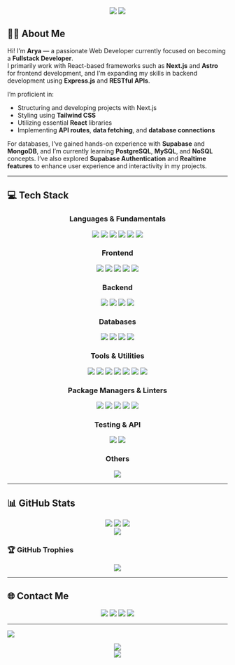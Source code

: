 <div align="center">
  <img src="https://capsule-render.vercel.app/api?type=waving&height=200&color=gradient&text=AryaReal's%20Github&animation=fadeIn&fontAlignY=38&fontSize=50">
  <img src="https://readme-typing-svg.herokuapp.com?font=Fira+Code&size=28&pause=1000&center=true&width=435&lines=Fullstack+Developer;Web+Developer;React-based+Framework;Express.js+Backend+Framework;Postgres+and+MySQL+Database">
</div>

## 👨‍💻 About Me
Hi! I’m **Arya** — a passionate Web Developer currently focused on becoming a **Fullstack Developer**.  
I primarily work with React-based frameworks such as **Next.js** and **Astro** for frontend development, and I’m expanding my skills in backend development using **Express.js** and **RESTful APIs**.

I’m proficient in:
- Structuring and developing projects with Next.js
- Styling using **Tailwind CSS**
- Utilizing essential **React** libraries
- Implementing **API routes**, **data fetching**, and **database connections**

For databases, I’ve gained hands-on experience with **Supabase** and **MongoDB**, and I’m currently learning **PostgreSQL**, **MySQL**, and **NoSQL** concepts.
I’ve also explored **Supabase Authentication** and **Realtime features** to enhance user experience and interactivity in my projects.

---

## 💻 Tech Stack
<div align="center">
  <h3>Languages & Fundamentals</h3>
  <img src="https://img.shields.io/badge/html5-%23E34F26.svg?style=for-the-badge&logo=html5&logoColor=white" />
  <img src="https://img.shields.io/badge/css3-%231572B6.svg?style=for-the-badge&logo=css3&logoColor=white" />
  <img src="https://img.shields.io/badge/javascript-%23323330.svg?style=for-the-badge&logo=javascript&logoColor=%23F7DF1E" />
  <img src="https://img.shields.io/badge/typescript-%23007ACC.svg?style=for-the-badge&logo=typescript&logoColor=white" />
  <img src="https://img.shields.io/badge/markdown-%23000000.svg?style=for-the-badge&logo=markdown&logoColor=white" />
  <img src="https://img.shields.io/badge/c%23-%23239120.svg?style=for-the-badge&logo=csharp&logoColor=white" />
</div>

<div align="center">
  <h3>Frontend</h3>
  <img src="https://img.shields.io/badge/react-%2320232a.svg?style=for-the-badge&logo=react&logoColor=%2361DAFB" />
  <img src="https://img.shields.io/badge/next-black?style=for-the-badge&logo=next.js&logoColor=white" />
  <img src="https://img.shields.io/badge/astro-%232C2052.svg?style=for-the-badge&logo=astro&logoColor=white" />
  <img src="https://img.shields.io/badge/tailwindcss-%2338B2AC.svg?style=for-the-badge&logo=tailwind-css&logoColor=white" />
  <img src="https://img.shields.io/badge/vite-%23646CFF.svg?style=for-the-badge&logo=vite&logoColor=white" />
</div>

<div align="center">
  <h3>Backend</h3>
  <img src="https://img.shields.io/badge/node.js-6DA55F?style=for-the-badge&logo=node.js&logoColor=white" />
  <img src="https://img.shields.io/badge/express.js-%23404d59.svg?style=for-the-badge&logo=express&logoColor=%2361DAFB" />
  <img src="https://img.shields.io/badge/REST%20API-%23FF6C37.svg?style=for-the-badge&logo=fastapi&logoColor=white" />
  <img src="https://img.shields.io/badge/.NET-5C2D91?style=for-the-badge&logo=.net&logoColor=white" />
</div>

<div align="center">
  <h3>Databases</h3>
  <img src="https://img.shields.io/badge/Supabase-3ECF8E?style=for-the-badge&logo=supabase&logoColor=white" />
  <img src="https://img.shields.io/badge/MongoDB-%234ea94b.svg?style=for-the-badge&logo=mongodb&logoColor=white" />
  <img src="https://img.shields.io/badge/postgres-%23316192.svg?style=for-the-badge&logo=postgresql&logoColor=white" />
  <img src="https://img.shields.io/badge/mysql-4479A1.svg?style=for-the-badge&logo=mysql&logoColor=white" />
</div>

<div align="center">
  <h3>Tools & Utilities</h3>
  <img src="https://img.shields.io/badge/git-%23F05033.svg?style=for-the-badge&logo=git&logoColor=white" />
  <img src="https://img.shields.io/badge/github-%23121011.svg?style=for-the-badge&logo=github&logoColor=white" />
  <img src="https://img.shields.io/badge/vercel-%23000000.svg?style=for-the-badge&logo=vercel&logoColor=white" />
  <img src="https://img.shields.io/badge/googlecloud-%234285F4.svg?style=for-the-badge&logo=google-cloud&logoColor=white" />
  <img src="https://img.shields.io/badge/Canva-%2300C4CC.svg?style=for-the-badge&logo=Canva&logoColor=white" />
  <img src="https://img.shields.io/badge/Windows%20Terminal-%234D4D4D.svg?style=for-the-badge&logo=windows-terminal&logoColor=white" />
  <img src="https://img.shields.io/badge/PowerShell-%235391FE.svg?style=for-the-badge&logo=powershell&logoColor=white" />
</div>

<div align="center">
  <h3>Package Managers & Linters</h3>
  <img src="https://img.shields.io/badge/npm-%23CB3837.svg?style=for-the-badge&logo=npm&logoColor=white" />
  <img src="https://img.shields.io/badge/yarn-%232C8EBB.svg?style=for-the-badge&logo=yarn&logoColor=white" />
  <img src="https://img.shields.io/badge/pnpm-%234a4a4a.svg?style=for-the-badge&logo=pnpm&logoColor=f69220" />
  <img src="https://img.shields.io/badge/ESLint-4B3263?style=for-the-badge&logo=eslint&logoColor=white" />
  <img src="https://img.shields.io/badge/prettier-%23F7B93E.svg?style=for-the-badge&logo=prettier&logoColor=black" />
</div>

<div align="center">
  <h3>Testing & API</h3>
  <img src="https://img.shields.io/badge/Postman-FF6C37?style=for-the-badge&logo=postman&logoColor=white" />
  <img src="https://img.shields.io/badge/-Swagger-%23Clojure?style=for-the-badge&logo=swagger&logoColor=white" />
</div>

<div align="center">
  <h3>Others</h3>
  <img src="https://shields.io/badge/FFmpeg-%23171717.svg?logo=ffmpeg&style=for-the-badge&labelColor=171717&logoColor=5cb85c" />
</div>

---

## 📊 GitHub Stats
<div align="center">
  <img src="https://github-readme-stats.vercel.app/api?username=aryareal1&theme=tokyonight&hide_border=false&include_all_commits=false&count_private=false">
  <img src="https://nirzak-streak-stats.vercel.app/?user=aryareal1&theme=tokyonight&hide_border=false"> 
  <img src="https://github-contributor-stats.vercel.app/api?username=aryareal1&limit=5&theme=tokyonight&combine_all_yearly_contributions=true"> <br>
  <img src="https://github-readme-stats.vercel.app/api/top-langs/?username=aryareal1&theme=tokyonight&hide_border=false&include_all_commits=false&count_private=false&layout=compact">
</div>

### 🏆 GitHub Trophies
<div align="center">
  <img src="https://github-profile-trophy.vercel.app/?username=aryareal1&theme=radical&no-frame=false&no-bg=false&margin-w=4">
</div>

---

## 🌐 Contact Me
<div align="center">
  <a href="https://instagram.com/aryareal1"><img src="https://img.shields.io/badge/Instagram-%23E4405F.svg?style=for-the-badge&logo=Instagram&logoColor=white"></a>
  <a href="https://reddit.com/user/aryareal"><img src="https://img.shields.io/badge/Reddit-%23FF4500.svg?style=for-the-badge&logo=Reddit&logoColor=white"></a>
  <a href="https://x.com/aryareal5"><img src="https://img.shields.io/badge/X-black.svg?style=for-the-badge&logo=X&logoColor=white"></a>
  <a href="mailto:aryadwiputra193@gmail.com"><img src="https://img.shields.io/badge/Email-D14836?style=for-the-badge&logo=gmail&logoColor=white"></a>
</div>

---

[![](https://visitcount.itsvg.in/api?id=aryareal1&icon=0&color=0)](https://visitcount.itsvg.in)

<div align="center">
  <img src="https://komarev.com/ghpvc/?username=aryareal1&style=for-the-badge&color=blueviolet" /> <br>
  <img src="https://capsule-render.vercel.app/api?type=waving&color=gradient&height=100&section=footer" />
</div>
